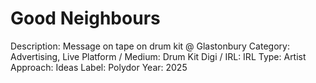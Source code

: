 # Good Neighbours

Description: Message on tape on drum kit @ Glastonbury
Category: Advertising, Live
Platform / Medium: Drum Kit
Digi / IRL: IRL
Type: Artist
Approach: Ideas
Label: Polydor
Year: 2025